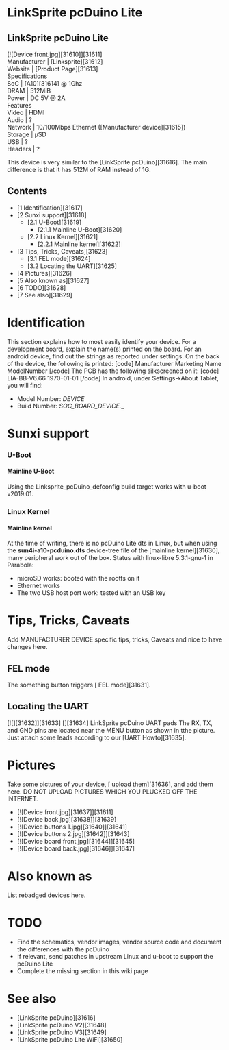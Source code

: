# LinkSprite pcDuino Lite
LinkSprite pcDuino Lite  
---  
[![Device front.jpg][31610]][31611]  
Manufacturer |  [Linksprite][31612]  
Website |  [Product Page][31613]  
Specifications   
SoC |  [A10][31614] @ 1Ghz   
DRAM |  512MiB   
Power |  DC 5V @ 2A   
Features   
Video |  HDMI   
Audio |  ?   
Network |  10/100Mbps Ethernet ([Manufacturer device][31615])   
Storage |  µSD   
USB |  ?   
Headers |  ?   
  
This device is very similar to the [LinkSprite pcDuino][31616]. The main difference is that it has 512M of RAM instead of 1G. 
## Contents
  * [1 Identification][31617]
  * [2 Sunxi support][31618]
    * [2.1 U-Boot][31619]
      * [2.1.1 Mainline U-Boot][31620]
    * [2.2 Linux Kernel][31621]
      * [2.2.1 Mainline kernel][31622]
  * [3 Tips, Tricks, Caveats][31623]
    * [3.1 FEL mode][31624]
    * [3.2 Locating the UART][31625]
  * [4 Pictures][31626]
  * [5 Also known as][31627]
  * [6 TODO][31628]
  * [7 See also][31629]

# Identification
This section explains how to most easily identify your device. For a development board, explain the name(s) printed on the board. For an android device, find out the strings as reported under settings.
On the back of the device, the following is printed: 
[code] 
    Manufacturer Marketing Name
    ModelNumber
[/code]
The PCB has the following silkscreened on it: 
[code] 
    LIA-BB-V6.66
    1970-01-01
[/code]
In android, under Settings->About Tablet, you will find: 
  * Model Number: _DEVICE_
  * Build Number: _SOC_BOARD_DEVICE_*.*_

# Sunxi support
### U-Boot
#### Mainline U-Boot
Using the Linksprite_pcDuino_defconfig build target works with u-boot v2019.01. 
### Linux Kernel
#### Mainline kernel
At the time of writing, there is no pcDuino Lite dts in Linux, but when using the **sun4i-a10-pcduino.dts** device-tree file of the [mainline kernel][31630], many peripheral work out of the box. 
Status with linux-libre 5.3.1-gnu-1 in Parabola: 
  * microSD works: booted with the rootfs on it
  * Ethernet works
  * The two USB host port work: tested with an USB key

# Tips, Tricks, Caveats
Add MANUFACTURER DEVICE specific tips, tricks, Caveats and nice to have changes here.
## FEL mode
The something button triggers [ FEL mode][31631]. 
## Locating the UART
[![][31632]][31633]
[][31634]
LinkSprite pcDuino UART pads
The RX, TX, and GND pins are located near the MENU button as shown in tthe picture. Just attach some leads according to our [UART Howto][31635]. 
# Pictures
Take some pictures of your device, [ upload them][31636], and add them here. DO NOT UPLOAD PICTURES WHICH YOU PLUCKED OFF THE INTERNET.
  * [![Device front.jpg][31637]][31611]
  * [![Device back.jpg][31638]][31639]
  * [![Device buttons 1.jpg][31640]][31641]
  * [![Device buttons 2.jpg][31642]][31643]
  * [![Device board front.jpg][31644]][31645]
  * [![Device board back.jpg][31646]][31647]

# Also known as
List rebadged devices here.
# TODO
  * Find the schematics, vendor images, vendor source code and document the differences with the pcDuino
  * If relevant, send patches in upstream Linux and u-boot to support the pcDuino Lite
  * Complete the missing section in this wiki page

# See also
  * [LinkSprite pcDuino][31616]
  * [LinkSprite pcDuino V2][31648]
  * [LinkSprite pcDuino V3][31649]
  * [LinkSprite pcDuino Lite WiFi][31650]
